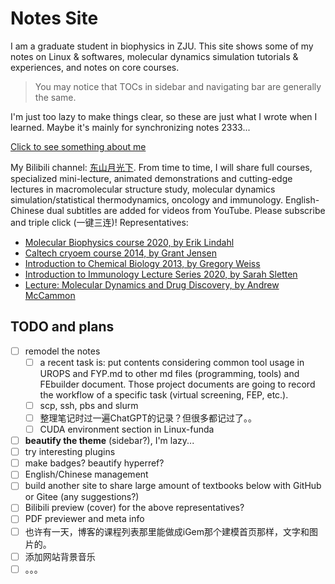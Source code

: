 # Notes Site

I am a graduate student in biophysics in ZJU. This site shows some of my notes on Linux \& softwares, molecular dynamics simulation tutorials \& experiences, and notes on core courses.

> You may notice that TOCs in sidebar and navigating bar are generally the same.

I'm just too lazy to make things clear, so these are just what I wrote when I learned. Maybe it's mainly for synchronizing notes 2333...

<a href="https://gxf1212.github.io/notes/#/utils/about" target="_self">Click to see something about me</a>

My Bilibili channel: [东山月光下](https://space.bilibili.com/441196634). From time to time, I will share full courses, specialized mini-lecture, animated demonstrations and cutting-edge lectures in macromolecular structure study, molecular dynamics simulation/statistical thermodynamics, oncology and immunology. English-Chinese dual subtitles are added for videos from YouTube. Please subscribe and triple click (一键三连)! Representatives:

- [Molecular Biophysics course 2020, by Erik Lindahl](https://www.bilibili.com/video/BV1gL411471e)
- [Caltech cryoem course 2014, by Grant Jensen](https://www.bilibili.com/video/BV143411k7KJ)
- [Introduction to Chemical Biology 2013, by Gregory Weiss](https://www.bilibili.com/video/BV1h34y1n7Rk)
- [Introduction to Immunology Lecture Series 2020, by Sarah Sletten](https://www.bilibili.com/video/BV1Lr4y1h7zN)
- [Lecture: Molecular Dynamics and Drug Discovery, by Andrew McCammon](https://www.bilibili.com/video/BV1Fq4y1A7Sc)









## TODO and plans

- [ ] remodel the notes
  - [ ] a recent task is: put contents considering common tool usage in UROPS and FYP.md to other md files (programming, tools) and FEbuilder document. Those project documents are going to record the workflow of a specific task (virtual screening, FEP, etc.).
  - [ ] scp, ssh, pbs and slurm
  - [ ] 整理笔记时过一遍ChatGPT的记录？但很多都记过了。。
  - [ ] CUDA environment section in Linux-funda
- [ ] **beautify the theme** (sidebar?), I'm lazy...
- [ ] try interesting plugins
- [ ] make badges? beautify hyperref?
- [ ] English/Chinese management
- [ ] build another site to share large amount of textbooks below with GitHub or Gitee (any suggestions?)
- [ ] Bilibili preview (cover) for the above representatives?
- [ ] PDF previewer and meta info
- [ ] 也许有一天，博客的课程列表那里能做成iGem那个建模首页那样，文字和图片的。
- [ ] 添加网站背景音乐
- [ ] 。。。
